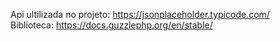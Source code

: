 Api ultilizada no projeto: https://jsonplaceholder.typicode.com/<br>
Biblioteca: https://docs.guzzlephp.org/en/stable/
